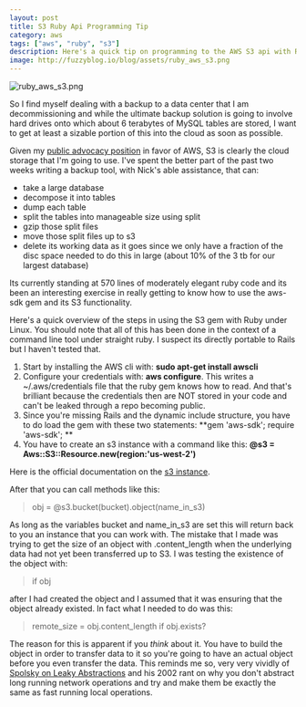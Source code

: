 ```yaml
---
layout: post
title: S3 Ruby Api Programming Tip
category: aws
tags: ["aws", "ruby", "s3"]
description: Here's a quick tip on programming to the AWS S3 api with Ruby and the aws-sdk gem.
image: http://fuzzyblog.io/blog/assets/ruby_aws_s3.png
---
```

![ruby_aws_s3.png](/blog/assets/ruby_aws_s3.png)

So I find myself dealing with a backup to a data center that I am decommissioning and while the ultimate backup solution is going to involve hard drives onto which about 6 terabytes of MySQL tables are stored, I want to get at least a sizable portion of this into the cloud as soon as possible.

Given my [public advocacy position](http://fuzzyblog.io/blog/aws.html) in favor of AWS, S3 is clearly the cloud storage that I'm going to use.  I've spent the better part of the past two weeks writing a backup tool, with Nick's able assistance, that can:

* take a large database
* decompose it into tables
* dump each table
* split the tables into manageable size using split
* gzip those split files
* move those split files up to s3
* delete its working data as it goes since we only have a fraction of the disc space needed to do this in large (about 10% of the 3 tb for our largest database)

Its currently standing at 570 lines of moderately elegant ruby code and its been an interesting exercise in really getting to know how to use the aws-sdk gem and its S3 functionality.

Here's a quick overview of the steps in using the S3 gem with Ruby under Linux. You should note that all of this has been done in the context of a command line tool under straight ruby.  I suspect its directly portable to Rails but I haven't tested that.

1.  Start by installing the AWS cli with: **sudo apt-get install awscli**
2.  Configure your credentials with: **aws configure**.  This writes a ~/.aws/credentials file that the ruby gem knows how to read.  And that's brilliant because the credentials then are NOT stored in your code and can't be leaked through a repo becoming public.
3.  Since you're missing Rails and the dynamic include structure, you have to do load the gem with these two statements: **gem 'aws-sdk'; require 'aws-sdk'; **
4.  You have to create an s3 instance with a command like this: **@s3 = Aws::S3::Resource.new(region:'us-west-2')**

Here is the official documentation on the [s3 instance](http://docs.aws.amazon.com/sdkforruby/api/Aws/S3/Object.html).

After that you can call methods like this:

> obj = @s3.bucket(bucket).object(name_in_s3)

As long as the variables bucket and name_in_s3 are set this will return back to you an instance that you can work with.  The mistake that I made was trying to get the size of an object with .content_length when the underlying data had not yet been transferred up to S3.  I was testing the existence of the object with:

> if obj

after I had created the object and I assumed that it was ensuring that the object already existed.  In fact what I needed to do was this:

> remote_size = obj.content_length if obj.exists?

The reason for this is apparent if you *think* about it.  You have to build the object in order to transfer data to it so you're going to have an actual object before you even transfer the data.  This reminds me so, very very vividly of [Spolsky on Leaky Abstractions](https://www.joelonsoftware.com/2002/11/11/the-law-of-leaky-abstractions/) and his 2002 rant on why you don't abstract long running network operations and try and make them be exactly the same as fast running local operations.  